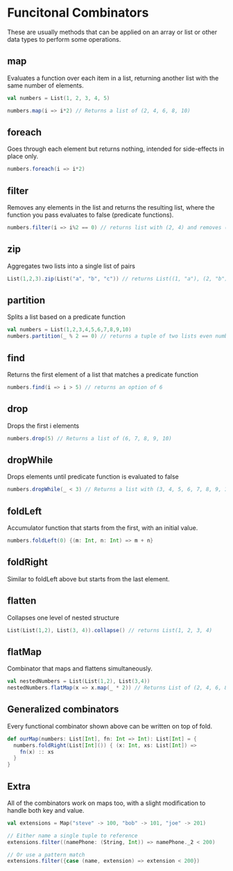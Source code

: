 # Funcitonal Combinators
These are usually methods that can be applied on an array or list or other data types to perform some operations.

## map
Evaluates a function over each item in a list, returning another list with the same number of elements.

```scala
val numbers = List(1, 2, 3, 4, 5)

numbers.map(i => i*2) // Returns a list of (2, 4, 6, 8, 10)
```

## foreach
Goes through each element but returns nothing, intended for side-effects in place only.

```scala
numbers.foreach(i => i*2)
```

## filter
Removes any elements in the list and returns the resulting list, where the function you pass evaluates to false (predicate functions).

```scala
numbers.filter(i => i%2 == 0) // returns list with (2, 4) and removes (1, 3, 5)
```

## zip
Aggregates two lists into a single list of pairs

```scala
List(1,2,3).zip(List("a", "b", "c")) // returns List((1, "a"), (2, "b"), (3, "c"))
```

## partition
Splits a list based on a predicate function

```scala
val numbers = List(1,2,3,4,5,6,7,8,9,10)
numbers.partition(_ % 2 == 0) // returns a tuple of two lists even numbers and odd numbers
```

## find
Returns the first element of a list that matches a predicate function

```scala
numbers.find(i => i > 5) // returns an option of 6
```

## drop
Drops the first i elements

```scala
numbers.drop(5) // Returns a list of (6, 7, 8, 9, 10)
```

## dropWhile
Drops elements until predicate function is evaluated to false

```scala
numbers.dropWhile(_ < 3) // Returns a list with (3, 4, 5, 6, 7, 8, 9, 10)
```

## foldLeft
Accumulator function that starts from the first, with an initial value.

```scala
numbers.foldLeft(0) {(m: Int, n: Int) => m + n}
```

## foldRight
Similar to foldLeft above but starts from the last element.

## flatten
Collapses one level of nested structure

```scala
List(List(1,2), List(3, 4)).collapse() // returns List(1, 2, 3, 4)
```

## flatMap
Combinator that maps and flattens simultaneously.

```scala
val nestedNumbers = List(List(1,2), List(3,4))
nestedNumbers.flatMap(x => x.map(_ * 2)) // Returns List of (2, 4, 6, 8)
```

## Generalized combinators
Every functional combinator shown above can be written on top of fold.

```scala
def ourMap(numbers: List[Int], fn: Int => Int): List[Int] = {
  numbers.foldRight(List[Int]()) { (x: Int, xs: List[Int]) =>
    fn(x) :: xs
  }
}
```

## Extra
All of the combinators work on maps too, with a slight modification to handle both key and value.

```scala
val extensions = Map("steve" -> 100, "bob" -> 101, "joe" -> 201)

// Either name a single tuple to reference
extensions.filter((namePhone: (String, Int)) => namePhone._2 < 200)

// Or use a pattern match
extensions.filter({case (name, extension) => extension < 200})
```